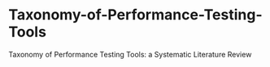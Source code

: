 # Taxonomy-of-Performance-Testing-Tools
Taxonomy of Performance Testing Tools: a Systematic Literature Review
